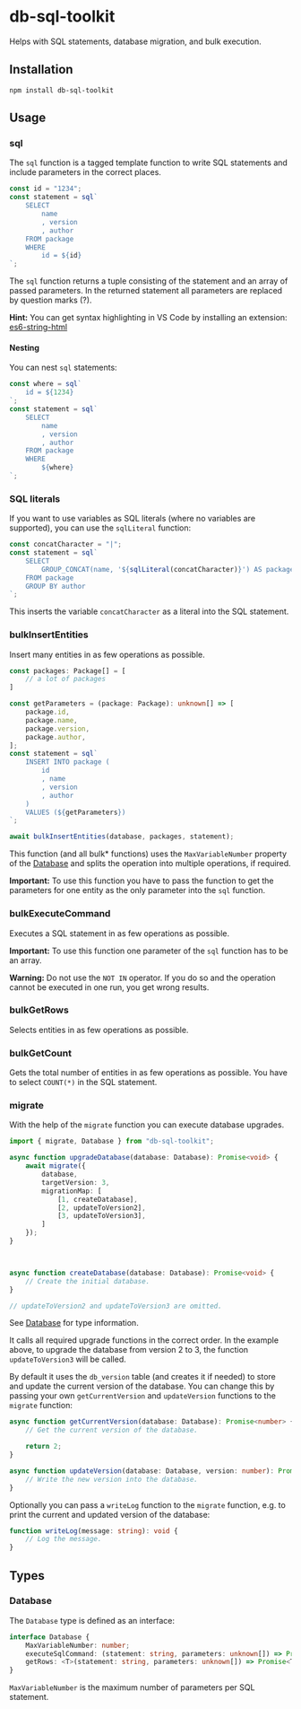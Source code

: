 # db-sql-toolkit

Helps with SQL statements, database migration, and bulk execution.

## Installation

`npm install db-sql-toolkit`

## Usage

### sql

The `sql` function is a tagged template function to write SQL statements and include parameters in the correct places.

```js
const id = "1234";
const statement = sql`
    SELECT
        name
        , version
        , author
    FROM package
    WHERE
        id = ${id}
`;
```

The `sql` function returns a tuple consisting of the statement and an array of passed parameters. In the returned statement all parameters are replaced by question marks (?).

**Hint:** You can get syntax highlighting in VS Code by installing an extension: [es6-string-html](https://marketplace.visualstudio.com/items?itemName=Tobermory.es6-string-html)

#### Nesting

You can nest `sql` statements:

```js
const where = sql`
    id = ${1234}
`;
const statement = sql`
    SELECT
        name
        , version
        , author
    FROM package
    WHERE
        ${where}
`;
```

### SQL literals

If you want to use variables as SQL literals (where no variables are supported), you can use the `sqlLiteral` function:

```js
const concatCharacter = "|";
const statement = sql`
    SELECT
        GROUP_CONCAT(name, '${sqlLiteral(concatCharacter)}') AS package_names
    FROM package
    GROUP BY author
`;
```

This inserts the variable `concatCharacter` as a literal into the SQL statement.

### bulkInsertEntities

Insert many entities in as few operations as possible.

```ts
const packages: Package[] = [
    // a lot of packages
]

const getParameters = (package: Package): unknown[] => [
    package.id,
    package.name,
    package.version,
    package.author,
];
const statement = sql`
    INSERT INTO package (
        id
        , name
        , version
        , author
    )
    VALUES (${getParameters})
`;

await bulkInsertEntities(database, packages, statement);
```

This function (and all bulk* functions) uses the `MaxVariableNumber` property of the [Database](#database) and splits the operation into multiple operations, if required.

**Important:** To use this function you have to pass the function to get the parameters for one entity as the only parameter into the `sql` function.

### bulkExecuteCommand

Executes a SQL statement in as few operations as possible.

**Important:** To use this function one parameter of the `sql` function has to be an array.

**Warning:** Do not use the `NOT IN` operator. If you do so and the operation cannot be executed in one run, you get wrong results.

### bulkGetRows

Selects entities in as few operations as possible.

### bulkGetCount

Gets the total number of entities in as few operations as possible. You have to select `COUNT(*)` in the SQL statement.

### migrate

With the help of the `migrate` function you can execute database upgrades.

```ts
import { migrate, Database } from "db-sql-toolkit";

async function upgradeDatabase(database: Database): Promise<void> {
    await migrate({
        database,
        targetVersion: 3,
        migrationMap: [
            [1, createDatabase],
            [2, updateToVersion2],
            [3, updateToVersion3],
        ]
    });
}



async function createDatabase(database: Database): Promise<void> {
    // Create the initial database.
}

// updateToVersion2 and updateToVersion3 are omitted.
```

See [Database](#database) for type information.

It calls all required upgrade functions in the correct order. In the example above, to upgrade the database from version 2 to 3, the function `updateToVersion3` will be called.

By default it uses the `db_version` table (and creates it if needed) to store and update the current version of the database. You can change this by passing your own `getCurrentVersion` and `updateVersion` functions to the `migrate` function:

```ts
async function getCurrentVersion(database: Database): Promise<number> {
    // Get the current version of the database.

    return 2;
}

async function updateVersion(database: Database, version: number): Promise<void> {
    // Write the new version into the database.
}
```

Optionally you can pass a `writeLog` function to the `migrate` function, e.g. to print the current and updated version of the database:

```ts
function writeLog(message: string): void {
    // Log the message.
}
```

## Types

### Database

The `Database` type is defined as an interface:

```ts
interface Database {
    MaxVariableNumber: number;
    executeSqlCommand: (statement: string, parameters: unknown[]) => Promise<void>;
    getRows: <T>(statement: string, parameters: unknown[]) => Promise<T[]>;
}
```

`MaxVariableNumber` is the maximum number of parameters per SQL statement.
